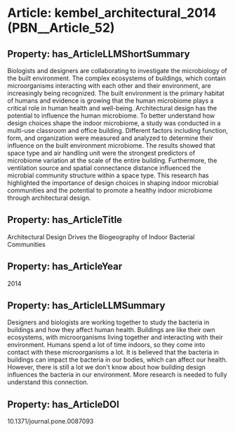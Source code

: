 # Article: __kembel_architectural_2014__ (PBN__Article_52)

## Property: has_ArticleLLMShortSummary

Biologists and designers are collaborating to investigate the microbiology of the built environment. The complex ecosystems of buildings, which contain microorganisms interacting with each other and their environment, are increasingly being recognized. The built environment is the primary habitat of humans and evidence is growing that the human microbiome plays a critical role in human health and well-being. Architectural design has the potential to influence the human microbiome. To better understand how design choices shape the indoor microbiome, a study was conducted in a multi-use classroom and office building. Different factors including function, form, and organization were measured and analyzed to determine their influence on the built environment microbiome. The results showed that space type and air handling unit were the strongest predictors of microbiome variation at the scale of the entire building. Furthermore, the ventilation source and spatial connectance distance influenced the microbial community structure within a space type. This research has highlighted the importance of design choices in shaping indoor microbial communities and the potential to promote a healthy indoor microbiome through architectural design.

## Property: has_ArticleTitle

Architectural Design Drives the Biogeography of Indoor Bacterial Communities

## Property: has_ArticleYear

2014

## Property: has_ArticleLLMSummary

Designers and biologists are working together to study the bacteria in buildings and how they affect human health. Buildings are like their own ecosystems, with microorganisms living together and interacting with their environment. Humans spend a lot of time indoors, so they come into contact with these microorganisms a lot. It is believed that the bacteria in buildings can impact the bacteria in our bodies, which can affect our health. However, there is still a lot we don't know about how building design influences the bacteria in our environment. More research is needed to fully understand this connection.

## Property: has_ArticleDOI

10.1371/journal.pone.0087093


